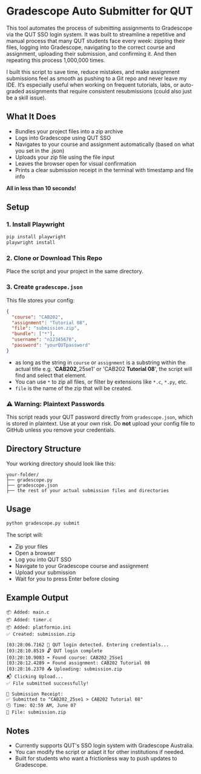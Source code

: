 # Gradescope Auto Submitter for QUT

This tool automates the process of submitting assignments to Gradescope via the QUT SSO login system. It was built to streamline a repetitive and manual process that many QUT students face every week: zipping their files, logging into Gradescope, navigating to the correct course and assignment, uploading their submission, and confirming it. And then repeating this process 1,000,000 times.

I built this script to save time, reduce mistakes, and make assignment submissions feel as smooth as pushing to a Git repo and never leave my IDE. It’s especially useful when working on frequent tutorials, labs, or auto-graded assignments that require consistent resubmissions (could also just be a skill issue).

## What It Does

- Bundles your project files into a zip archive
- Logs into Gradescope using QUT SSO
- Navigates to your course and assignment automatically (based on what you set in the .json)
- Uploads your zip file using the file input
- Leaves the browser open for visual confirmation
- Prints a clear submission receipt in the terminal with timestamp and file info

**All in less than 10 seconds!**

## Setup

### 1. Install Playwright

```bash
pip install playwright
playwright install
```

### 2. Clone or Download This Repo

Place the script and your project in the same directory.

### 3. Create `gradescope.json`

This file stores your config:

```json
{
  "course": "CAB202",
  "assignment": "Tutorial 08",
  "file": "submission.zip",
  "bundle": ["*"],
  "username": "n12345678",
  "password": "yourQUTpassword"
}
```
- as long as the string in `course` or `assignment` is a substring within the actual title e.g. '**CAB202**_25se1' or 'CAB202 **Tutorial 08**', the script will find and select that element.
- You can use `*` to zip all files, or filter by extensions like `*.c`, `*.py`, etc.
- `file` is the name of the zip that will be created.

### ⚠️ Warning: Plaintext Passwords
This script reads your QUT password directly from `gradescope.json`, which is stored in plaintext. Use at your own risk. Do **not** upload your config file to GitHub unless you remove your credentials.

## Directory Structure

Your working directory should look like this:

```
your-folder/
├── gradescope.py
├── gradescope.json
├── the rest of your actual submission files and directories
```

## Usage

```bash
python gradescope.py submit
```

The script will:

- Zip your files
- Open a browser
- Log you into QUT SSO
- Navigate to your Gradescope course and assignment
- Upload your submission
- Wait for you to press Enter before closing

## Example Output

```
📦 Added: main.c
📦 Added: timer.c
📦 Added: platformio.ini
✅ Created: submission.zip

[03:28:06.7162 👤 QUT login detected. Entering credentials...
[03:28:10.8519 🔓 QUT login complete
[03:28:10.9083 ➡️ Found course: CAB202_25se1
[03:28:12.4289 ➡️ Found assignment: CAB202 Tutorial 08
[03:28:16.2370 📤 Uploading: submission.zip
📬 Clicking Upload...
✅ File submitted successfully!

🧾 Submission Receipt:
✅ Submitted to "CAB202_25se1 > CAB202 Tutorial 08"
🕒 Time: 02:59 AM, June 07
📁 File: submission.zip
```

## Notes

- Currently supports QUT's SSO login system with Gradescope Australia.
- You can modify the script or adapt it for other institutions if needed.
- Built for students who want a frictionless way to push updates to Gradescope.
